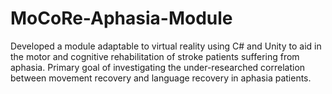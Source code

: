 # MoCoRe-Aphasia-Module

Developed a module adaptable to virtual reality using C# and Unity to aid in the motor and cognitive rehabilitation of stroke patients suffering from aphasia. Primary goal of investigating the under-researched correlation between movement recovery and language recovery in aphasia patients.

